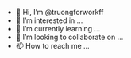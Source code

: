 - 👋 Hi, I’m @truongforworkff
- 👀 I’m interested in ...
- 🌱 I’m currently learning ...
- 💞️ I’m looking to collaborate on ...
- 📫 How to reach me ...

<!---
truongforworkff/truongforworkff is a ✨ special ✨ repository because its `README.md` (this file) appears on your GitHub profile.
You can click the Preview link to take a look at your changes.
--->
